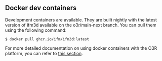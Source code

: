 ## Docker dev containers
Development containers are available. They are built nightly with the latest version of ifm3d available on the o3r/main-next branch. You can pull them using the following command:
```
$ docker pull ghcr.io/ifm/ifm3d:latest
```

For more detailed documentation on using docker containers with the O3R platform, you can refer to [this section](documentation/docker/README:Docker%20on%20O3R).